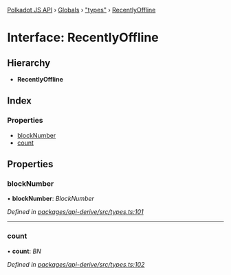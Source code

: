 [Polkadot JS API](../README.md) › [Globals](../globals.md) › ["types"](../modules/_types_.md) › [RecentlyOffline](_types_.recentlyoffline.md)

# Interface: RecentlyOffline

## Hierarchy

* **RecentlyOffline**

## Index

### Properties

* [blockNumber](_types_.recentlyoffline.md#blocknumber)
* [count](_types_.recentlyoffline.md#count)

## Properties

###  blockNumber

• **blockNumber**: *BlockNumber*

*Defined in [packages/api-derive/src/types.ts:101](https://github.com/polkadot-js/api/blob/5739b69757/packages/api-derive/src/types.ts#L101)*

___

###  count

• **count**: *BN*

*Defined in [packages/api-derive/src/types.ts:102](https://github.com/polkadot-js/api/blob/5739b69757/packages/api-derive/src/types.ts#L102)*
